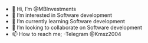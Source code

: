 - 👋 Hi, I’m @MBInvestments
- 👀 I’m interested in Software development
- 🌱 I’m currently learning Software development 
- 💞️ I’m looking to collaborate on Software development 
- 📫 How to reach me;
     -Telegram @Kmsz2004

<!---
MBInvestments/MBInvestments is a ✨ special ✨ repository because its `README.md` (this file) appears on your GitHub profile.
You can click the Preview link to take a look at your changes.
--->
